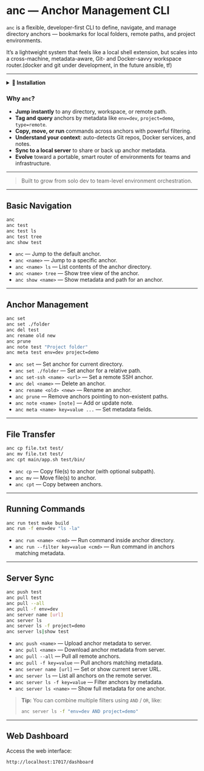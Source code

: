 # anc — Anchor Management CLI

`anc` is a flexible, developer-first CLI to define, navigate, and manage directory anchors — bookmarks for local folders, remote paths, and project environments.

It’s a lightweight system that feels like a local shell extension, but scales into a cross-machine, metadata-aware, Git- and Docker-savvy workspace router.(docker and git under development, in the future ansible, tf)

---


<details>
<summary><strong>🚀 Installation</strong></summary>

### CLI Setup

Just run:

```bash
./install.sh
```


To enable anc server go to server folder and run docker compose
```bash
cd server
docker compose up --build -d
```

http://localhost:17017

</details>

### Why `anc`?

- **Jump instantly** to any directory, workspace, or remote path.
- **Tag and query** anchors by metadata like `env=dev`, `project=demo`, `type=remote`.
- **Copy, move, or run** commands across anchors with powerful filtering.
- **Understand your context**: auto-detects Git repos, Docker services, and notes.
- **Sync to a local server** to share or back up anchor metadata.
- **Evolve** toward a portable, smart router of environments for teams and infrastructure.

---

>  Built to grow from solo dev to team-level environment orchestration.
---

## Basic Navigation
```bash
anc
anc test
anc test ls
anc test tree
anc show test
```

- `anc` — Jump to the default anchor.
- `anc <name>` — Jump to a specific anchor.
- `anc <name> ls` — List contents of the anchor directory.
- `anc <name> tree` — Show tree view of the anchor.
- `anc show <name>` — Show metadata and path for an anchor.

---

## Anchor Management

```bash
anc set
anc set ./folder
anc del test
anc rename old new
anc prune
anc note test "Project folder"
anc meta test env=dev project=demo
```

- `anc set` — Set anchor for current directory.
- `anc set ./folder` — Set anchor for a relative path.
- `anc set-ssh <name> <url>` — Set a remote SSH anchor.
- `anc del <name>` — Delete an anchor.
- `anc rename <old> <new>` — Rename an anchor.
- `anc prune` — Remove anchors pointing to non-existent paths.
- `anc note <name> [note]` — Add or update note.
- `anc meta <name> key=value ...` — Set metadata fields.

---

## File Transfer

```bash
anc cp file.txt test/
anc mv file.txt test/
anc cpt main/app.sh test/bin/
```

- `anc cp` — Copy file(s) to anchor (with optional subpath).
- `anc mv` — Move file(s) to anchor.
- `anc cpt` — Copy between anchors.

---

## Running Commands

```bash
anc run test make build
anc run -f env=dev "ls -la"
```

- `anc run <name> <cmd>` — Run command inside anchor directory.
- `anc run --filter key=value <cmd>` — Run command in anchors matching metadata.

---

## Server Sync

```bash
anc push test
anc pull test
anc pull --all
anc pull -f env=dev
anc server name [url]
anc server ls
anc server ls -f project=demo
anc server ls|show test
```

- `anc push <name>` — Upload anchor metadata to server.
- `anc pull <name>` — Download anchor metadata from server.
- `anc pull --all` — Pull all remote anchors.
- `anc pull -f key=value` — Pull anchors matching metadata.
- `anc server name [url]` — Set or show current server URL.
- `anc server ls` — List all anchors on the remote server.
- `anc server ls -f key=value` — Filter anchors by metadata.
- `anc server ls <name>` — Show full metadata for one anchor.

> **Tip:** You can combine multiple filters using `AND` / `OR`, like:
>
> ```bash
> anc server ls -f "env=dev AND project=demo"
> ```

---

## Web Dashboard

Access the web interface:

```
http://localhost:17017/dashboard
```
